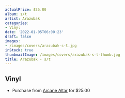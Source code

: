 ```yaml
---
actualPrice: $25.00
album: s/t
artist: Arazubak
categories:
- Vinyl
date: '2022-01-05T06:00:23'
draft: false
images:
- /images/covers/arazubak-s-t.jpg
inStock: true
thumbnailImage: /images/covers/arazubak-s-t-thumb.jpg
title: Arazubak - s/t
---
```


## Vinyl
* Purchase from [Arcane Altar](https://arcanealtar.bigcartel.com/product/arazubak-s-t-12-lp) for $25.00
